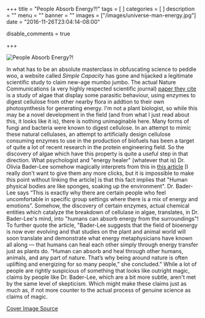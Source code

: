+++
title = "People Absorb Energy?!"
tags = [
]
categories = [
]
description = ""
menu = ""
banner = ""
images = ["/images/universe-man-energy.jpg"]
date = "2016-11-26T23:04:14-08:00"

disable_comments = true

+++

![People Absorb Energy?!](/images/universe-man-energy.jpg)

In what has to be an absolute masterclass in obfuscating science to
peddle woo, a website called _Simple Capacity_ has gone and hijacked a legitimate scientific
study to claim new-age mumbo jumbo.
The actual Nature Communications (a very highly respected scientific
journal) [paper they cite](http://www.nature.com/articles/ncomms2210) is a study of algae that display some parasitic
behaviour, using enzymes to digest cellulose from other nearby flora in
addtion to their own photosynthesis for generating energy. I'm not a
plant biologist, so while this may be a novel development in the field
(and from what I just read about this, it looks like it is), there is
nothing unimaginable here. Many forms of fungi and bacteria were known
to digest cellulose. In an attempt to mimic these natural cellulases, an
attempt to artificially design cellulose consuming enzymes to use in the
production of biofuels has been a target of quite a lot of recent
research in the protein engineering field. So the discovery of algae
which have this property is quite a useful step in that direction.
What psychologist and "energy healer" (whatever that is) Dr. Olivia
Bader-Lee somehow magically interprets from this in [this
article](http://simplecapacity.com/2016/08/science-confirms-people-absorb-energy-others/)
 [I really don't want to give them any more clicks, but it is
impossible to make this point without linking the article] is that this
fact implies that "Human physical bodies are like sponges, soaking up
the environment". Dr. Bader-Lee says “This is exactly why there are
certain people who feel uncomfortable in specific group settings where
there is a mix of energy and emotions”.
Somehow, the discovery of certain enzymes, actual chemical entities
which catalyze the breakdown of cellulase in algae, translates, in Dr.
Bader-Lee's mind, into "humans can absorb energy from the surroundings"!
To further quote the article,
"Bader-Lee suggests that the field of bioenergy is now ever evolving and
that studies on the plant and animal world will soon translate and
demonstrate what energy metaphysicians have known all along — that
humans can heal each other simply through energy transfer just as plants
do. “Human can absorb and heal through other humans, animals, and any
part of nature. That’s why being around nature is often uplifting and
energizing for so many people,” she concluded."
While a lot of people are rightly suspicious of something that looks
like outright magic, claims by people like Dr. Bader-Lee, which are a
bit more subtle, aren't met by the same level of skepticism. Which might
make these claims just as much as, if not more counter to the actual
process of genuine science as claims of magic.

[Cover Image
Source](https://pixabay.com/en/universe-person-silhouette-star-1044107/)
